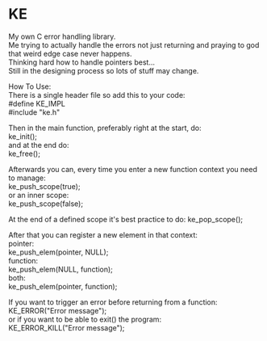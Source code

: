 # KE
My own C error handling library.\
Me trying to actually handle the errors not just returning and praying to god that weird edge case never happens.\
Thinking hard how to handle pointers best...\
Still in the designing process so lots of stuff may change.

How To Use:\
There is a single header file so add this to your code:\
  #define KE_IMPL\
  #include "ke.h"

Then in the main function, preferably right at the start, do:\
ke_init();\
and at the end do:\
ke_free();

Afterwards you can, every time you enter a new function context you need to manage:\
ke_push_scope(true);\
or an inner scope:\
ke_push_scope(false);

At the end of a defined scope it's best practice to do:
ke_pop_scope();

After that you can register a new element in that context:\
pointer:\
ke_push_elem(pointer, NULL);\
function:\
ke_push_elem(NULL, function);\
both:\
ke_push_elem(pointer, function);

If you want to trigger an error before returning from a function:\
KE_ERROR("Error message");\
or if you want to be able to exit() the program:\
KE_ERROR_KILL("Error message");
